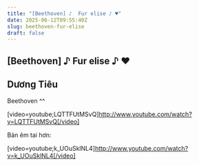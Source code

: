 ```yaml
---
title: "[Beethoven] ♪  Fur elise ♪ ♥"
date: 2025-06-12T09:55:40Z
slug: beethoven-fur-elise
draft: false
---
```


## [Beethoven] ♪  Fur elise ♪ ♥

## Dương Tiêu

Beethoven ^^

[video=youtube;LQTTFUtMSvQ]http://www.youtube.com/watch?v=LQTTFUtMSvQ[/video]

Bản êm tai hơn:

[video=youtube;k_UOuSklNL4]http://www.youtube.com/watch?v=k_UOuSklNL4[/video]